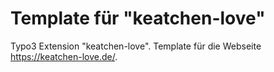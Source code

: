 Template für "keatchen-love"
==============================================================

Typo3 Extension "keatchen-love". 
Template für die Webseite https://keatchen-love.de/.
